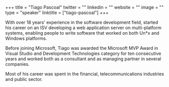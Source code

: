 +++
title = "Tiago Pascoal"
twitter = ""
linkedin = ""
website = ""
image = ""
type = "speaker"
linktitle = ["tiago-pascoal"]
+++

With over 18 years' experience in the software development field, started his career on an ISV developing a web application server on multi-platform systems, enabling people to write software that worked on both Un*x and Windows platforms.

Before joining Microsoft, Tiago was awarded the Microsoft MVP Award in Visual Studio and Development Technologies category for ten consecutive years and worked both as a consultant and as managing partner in several companies.

Most of his career was spent in the financial, telecommunications industries and public sector.
